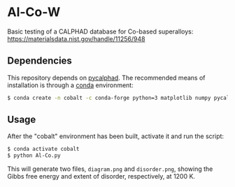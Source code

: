 # Al-Co-W

Basic testing of a CALPHAD database for Co-based superalloys:
https://materialsdata.nist.gov/handle/11256/948

## Dependencies

This repository depends on [pycalphad][1]. The recommended means of
installation is through a [conda][2] environment:

```bash
$ conda create -n cobalt -c conda-forge python=3 matplotlib numpy pycalphad 
```

## Usage

After the "cobalt" environment has been built, activate it and run the script:

```bash
$ conda activate cobalt
$ python Al-Co.py
```

This will generate two files, `diagram.png` and `disorder.png`, showing the
Gibbs free energy and extent of disorder, respectively, at 1200 K.

<!--References-->
[1]: https://pycalphad.org
[2]: https://docs.conda.io/en/latest/miniconda.html
